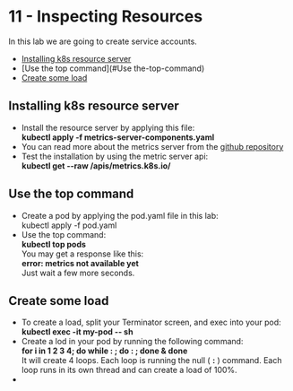 # 11 - Inspecting Resources

In this lab we are going to create service accounts.


- [Installing k8s resource server](#Installing-k8s-resource-server)
- [Use the top command](#Use the-top-command)
- [Create some load](#Create-some-load)

## Installing k8s resource server

- Install the resource server by applying this file:  
**kubectl apply -f metrics-server-components.yaml**
- You can read more about the metrics server from the [github repository](https://github.com/kubernetes-sigs/metrics-server)
- Test the installation by using the metric server api:  
**kubectl get --raw /apis/metrics.k8s.io/**

## Use the top command

- Create a pod by applying the pod.yaml file in this lab:  
kubectl apply -f pod.yaml
- Use the top command:  
**kubectl top pods**  
You may get a response like this:  
**error: metrics not available yet**  
Just wait a few more seconds.

## Create some load

- To create a load, split your Terminator screen, and exec into your pod:  
**kubectl exec -it my-pod -- sh**
- Create a lod in your pod by running the following command:  
**for i in 1 2 3 4; do while : ; do : ; done & done**  
It will create 4 loops. Each loop is running the null ( **:** ) command.  Each loop runs in its own thread and can create a load of 100%.
-  



